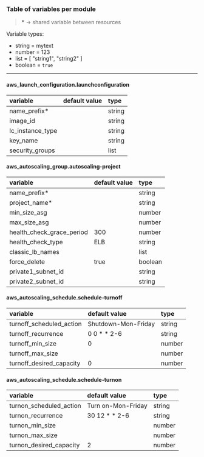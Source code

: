 ### Table of variables per module

> __*__ -> shared variable between resources

Variable types:
  - string  = mytext
  - number  = 123
  - list    = [ "string1", "string2" ]
  - boolean = `true`

---

#### aws_launch_configuration.launchconfiguration
| variable         | default value | type   |
|:--------------   |:------------- |:------ |
| name_prefix*     |               | string |
| image_id         |               | string |
| lc_instance_type |               | string |
| key_name         |               | string |
| security_groups  |               | list   |

#### aws_autoscaling_group.autoscaling-project
| variable                  | default value | type    |
|:---------------------     |:------------- |:------- |
| name_prefix*              |               | string  |
| project_name*             |               | string  |
| min_size_asg              |               | number  |
| max_size_asg              |               | number  |
| health_check_grace_period | 300           | number  |
| health_check_type         | ELB           | string  |
| classic_lb_names          |               | list    |
| force_delete              | true          | boolean |
| private1_subnet_id        |               | string  |
| private2_subnet_id        |               | string  |

#### aws_autoscaling_schedule.schedule-turnoff
| variable                 | default value       | type    |
|:---------------------    |:------------------- |:------- |
| turnoff_scheduled_action | Shutdown-Mon-Friday | string  |
| turnoff_recurrence       | 0 0 * * 2-6         | string  |
| turnoff_min_size         | 0                   | number  |
| turnoff_max_size         |                     | number  |
| turnoff_desired_capacity | 0                   | number  |

#### aws_autoscaling_schedule.schedule-turnon
| variable                | default value      | type    |
|:---------------------   |:-----------------  |:------- |
| turnon_scheduled_action | Turn on-Mon-Friday | string  |
| turnon_recurrence       | 30 12 * * 2-6      | string  |
| turnon_min_size         |                    | number  |
| turnon_max_size         |                    | number  | 
| turnon_desired_capacity | 2                  | number  | 
